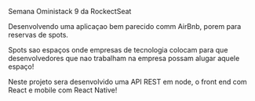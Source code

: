 Semana Oministack 9 da RockectSeat

Desenvolvendo uma aplicaçao bem parecido comm AirBnb, porem para reservas de spots.

Spots sao espaços onde empresas de tecnologia colocam para que desenvolvedores que nao trabalham 
na empresa possam alugar aquele espaço!

Neste projeto sera desenvolvido uma API REST em node, o front end com React e mobile com React Native!